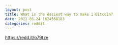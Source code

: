 ```yaml
--- 
layout: post 
title: What is the easiest way to make 1 Bitcoin? 
date: 2021-06-24 1624568183 
categories: reddit 
--- 
```

https://redd.it/o79tze